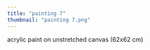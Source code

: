 ```yaml
---
title: "painting 7"
thumbnail: "painting 7.png"
---
```

acrylic paint on unstretched canvas (62x62 cm)

